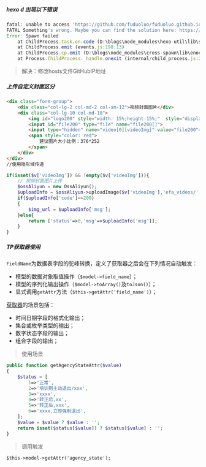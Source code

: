 ##### hexo d 出现以下错误

```js
fatal: unable to access 'https://github.com/fuduoluo/fuduoluo.github.io/': Failed to connect to github.com port 443: Timed out
FATAL Something's wrong. Maybe you can find the solution here: https://hexo.io/docs/troubleshooting.html
Error: Spawn failed
    at ChildProcess.task.on.code (D:\blogs\node_modules\hexo-util\lib\spawn.js:51:21)
    at ChildProcess.emit (events.js:198:13)
    at ChildProcess.cp.emit (D:\blogs\node_modules\cross-spawn\lib\enoent.js:34:29)
    at Process.ChildProcess._handle.onexit (internal/child_process.js:248:12)
```

> 解决：修改hosts文件GitHubIP地址

##### 上传自定义封面区分

```html
<div class="form-group">
    <div class="col-lg-2 col-md-2 col-sm-12">视频封面图片</div>
    <div class="col-lg-10 col-md-10">
        <img id="logo200" style="width: 15%;height:15%;"  style="display:none">
        <input id="file200" type="file" name="file200[]">
        <input type="hidden" name="video[0][videoImg]" value="file200">
        <span style="color: red">
            建议图片大小比例：376*252
        </span>
    </div>
</div> 
//使用隐形域传递
```

```php
if(isset($v['videoImg']) && !empty($v['videoImg'])){
    // 视频封面图片上传
    $ossAliyun = new OssAliyun();
    $uploadInfo = $ossAliyun->uploadImage($v['videoImg'],'efa_videos/'.date("y-m-d")."/");
    if($uploadInfo['code']==200)
    {
        $img_url = $uploadInfo['msg'];
    }else{
        return ['status'=>0,'msg'=>$uploadInfo['msg']];
    }
}
```

##### TP获取器使用

`FieldName`为数据表字段的驼峰转换，定义了获取器之后会在下列情况自动触发：

- 模型的数据对象取值操作（`$model->field_name`）；
- 模型的序列化输出操作（`$model->toArray()`及`toJson()`）；
- 显式调用`getAttr`方法（`$this->getAttr('field_name')`）；

[获取器](https://www.kancloud.cn/manual/thinkphp5_1/354046)的场景包括：

- 时间日期字段的格式化输出；
- 集合或枚举类型的输出；
- 数字状态字段的输出；
- 组合字段的输出；

> 使用场景

```php
public function getAgencyStateAttr($value)
{
    $status = [
        1=>'正常',
        2=>'培训期主动退出/xxx',
        3=>'xxxx',
        4=>'转正后,xx',
        5=>'转正后,xxx',
        6=>'xxxx,立即强制退出',
    ];
    $value = $value ? $value : '';
    return isset($status[$value]) ? $status[$value] : '';
}
```

> 调用触发

```
$this->model->getAttr('agency_state');
```

